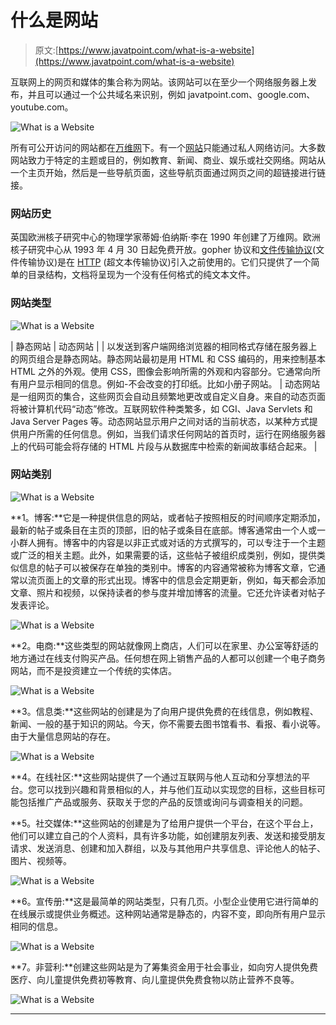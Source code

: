 # 什么是网站

> 原文:[https://www.javatpoint.com/what-is-a-website](https://www.javatpoint.com/what-is-a-website)

互联网上的网页和媒体的集合称为网站。该网站可以在至少一个网络服务器上发布，并且可以通过一个公共域名来识别，例如 javatpoint.com、google.com、youtube.com。

![What is a Website](img/0a36ea71403fe0a6ee26824769ece770.png)

所有可公开访问的网站都在[万维网](https://www.javatpoint.com/what-is-world-wide-web)下。有一个[网站](https://www.javatpoint.com/website)只能通过私人网络访问。大多数网站致力于特定的主题或目的，例如教育、新闻、商业、娱乐或社交网络。网站从一个主页开始，然后是一些导航页面，这些导航页面通过网页之间的超链接进行链接。

### 网站历史

英国欧洲核子研究中心的物理学家蒂姆·伯纳斯·李在 1990 年创建了万维网。欧洲核子研究中心从 1993 年 4 月 30 日起免费开放。gopher 协议和[文件传输协议](https://www.javatpoint.com/ftp-full-form)(文件传输协议)是在 [HTTP](https://www.javatpoint.com/http-full-form) (超文本传输协议)引入之前使用的。它们只提供了一个简单的目录结构，文档将呈现为一个没有任何格式的纯文本文件。

### 网站类型

![What is a Website](img/953f892825322706cda14f960ab86012.png)

| 静态网站 | 动态网站 |
| 以发送到客户端网络浏览器的相同格式存储在服务器上的网页组合是静态网站。静态网站最初是用 HTML 和 CSS 编码的，用来控制基本 HTML 之外的外观。使用 CSS，图像会影响所需的外观和内容部分。它通常向所有用户显示相同的信息。例如-不会改变的打印纸。比如小册子网站。 | 动态网站是一组网页的集合，这些网页会自动且频繁地更改或自定义自身。来自的动态页面将被计算机代码“动态”修改。互联网软件种类繁多，如 CGI、Java Servlets 和 Java Server Pages 等。动态网站显示用户之间对话的当前状态，以某种方式提供用户所需的任何信息。例如，当我们请求任何网站的首页时，运行在网络服务器上的代码可能会将存储的 HTML 片段与从数据库中检索的新闻故事结合起来。 |

### 网站类别

![What is a Website](img/fafaaee14fa33f68b83dd4226baa3896.png)

**1。博客:**它是一种提供信息的网站，或者帖子按照相反的时间顺序定期添加，最新的帖子或条目在主页的顶部，旧的帖子或条目在底部。博客通常由一个人或一小群人拥有。博客中的内容是以非正式或对话的方式撰写的，可以专注于一个主题或广泛的相关主题。此外，如果需要的话，这些帖子被组织成类别，例如，提供类似信息的帖子可以被保存在单独的类别中。博客的内容通常被称为博客文章，它通常以流页面上的文章的形式出现。博客中的信息会定期更新，例如，每天都会添加文章、照片和视频，以保持读者的参与度并增加博客的流量。它还允许读者对帖子发表评论。

![What is a Website](img/b148c7ca8317ac481a102ef9d940625a.png)

**2。电商:**这些类型的网站就像网上商店，人们可以在家里、办公室等舒适的地方通过在线支付购买产品。任何想在网上销售产品的人都可以创建一个电子商务网站，而不是投资建立一个传统的实体店。

![What is a Website](img/5ef188fd1e930681ebe512935bb98817.png)

**3。信息类:**这些网站的创建是为了向用户提供免费的在线信息，例如教程、新闻、一般的基于知识的网站。今天，你不需要去图书馆看书、看报、看小说等。由于大量信息网站的存在。

![What is a Website](img/707714458ceb75f54ba55f598563c582.png)

**4。在线社区:**这些网站提供了一个通过互联网与他人互动和分享想法的平台。您可以找到兴趣和背景相似的人，并与他们互动以实现您的目标，这些目标可能包括推广产品或服务、获取关于您的产品的反馈或询问与调查相关的问题。

**5。社交媒体:**这些网站的创建是为了给用户提供一个平台，在这个平台上，他们可以建立自己的个人资料，具有许多功能，如创建朋友列表、发送和接受朋友请求、发送消息、创建和加入群组，以及与其他用户共享信息、评论他人的帖子、图片、视频等。

![What is a Website](img/9077118c259e189c33c738250d004b14.png)

**6。宣传册:**这是最简单的网站类型，只有几页。小型企业使用它进行简单的在线展示或提供业务概述。这种网站通常是静态的，内容不变，即向所有用户显示相同的信息。

![What is a Website](img/c6da19e9f1ac52559de25d42bcf233e7.png)

**7。非营利:**创建这些网站是为了筹集资金用于社会事业，如向穷人提供免费医疗、向儿童提供免费初等教育、向儿童提供免费食物以防止营养不良等。

![What is a Website](img/4142f19dec5f09054d6a1cc614271119.png)

* * *
